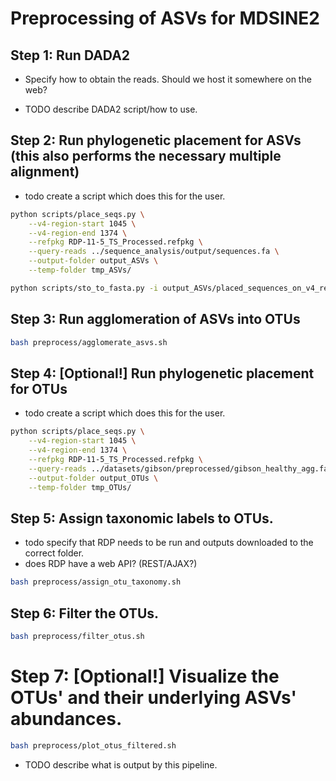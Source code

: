 # Preprocessing of ASVs for MDSINE2

## Step 1: Run DADA2

- Specify how to obtain the reads. Should we host it somewhere on the web?

- TODO describe DADA2 script/how to use.

## Step 2: Run phylogenetic placement for ASVs (this also performs the necessary multiple alignment)

- todo create a script which does this for the user.
```bash
python scripts/place_seqs.py \
    --v4-region-start 1045 \
    --v4-region-end 1374 \
    --refpkg RDP-11-5_TS_Processed.refpkg \
    --query-reads ../sequence_analysis/output/sequences.fa \
    --output-folder output_ASVs \
    --temp-folder tmp_ASVs/
```

```bash
python scripts/sto_to_fasta.py -i output_ASVs/placed_sequences_on_v4_region.sto -o aligned_asvs/aligned_asvs.fa
```

## Step 3: Run agglomeration of ASVs into OTUs

```bash
bash preprocess/agglomerate_asvs.sh
```

## Step 4: [Optional!] Run phylogenetic placement for OTUs

- todo create a script which does this for the user.

```bash
python scripts/place_seqs.py \
    --v4-region-start 1045 \
    --v4-region-end 1374 \
    --refpkg RDP-11-5_TS_Processed.refpkg \
    --query-reads ../datasets/gibson/preprocessed/gibson_healthy_agg.fa \
    --output-folder output_OTUs \
    --temp-folder tmp_OTUs/
```

## Step 5: Assign taxonomic labels to OTUs.

- todo specify that RDP needs to be run and outputs downloaded to the correct folder.
- does RDP have a web API? (REST/AJAX?)

```bash
bash preprocess/assign_otu_taxonomy.sh
```

## Step 6: Filter the OTUs.

```bash
bash preprocess/filter_otus.sh
```

# Step 7: [Optional!] Visualize the OTUs' and their underlying ASVs' abundances.

```bash
bash preprocess/plot_otus_filtered.sh
```

- TODO describe what is output by this pipeline.
